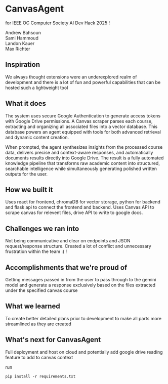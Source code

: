 # CanvasAgent
for IEEE OC Computer Society AI Dev Hack 2025 !

Andrew Bahsoun   
Sami Hammoud   
Landon Kauer   
Max Richter   


## Inspiration
We always thought extensions were an underexplored realm of development and there is a lot of fun and powerful capabilities that can be hosted such a lightweight tool
  
## What it does

The system uses secure Google Authentication to generate access tokens with Google Drive permissions. A Canvas scraper parses each course, extracting and organizing all associated files into a vector database. This database powers an agent equipped with tools for both advanced retrieval and dynamic content creation.

When prompted, the agent synthesizes insights from the processed course data, delivers precise and context-aware responses, and automatically documents results directly into Google Drive. The result is a fully automated knowledge pipeline that transforms raw academic content into structured, searchable intelligence while simultaneously generating polished written outputs for the user.

## How we built it
Uses react for frontend, chromaDB for vector storage, python for backend and flask api to connect the frontend and backend. Uses Canvas API to scrape canvas for relevent files, drive API to write to google docs.

## Challenges we ran into  
Not being communicative and clear on endpoints and JSON request/response structure. Created a lot of conflict and unnecessary frustration within the team :( !

## Accomplishments that we're proud of
Getting messages passed in from the user to pass through to the gemini model and generate a response exclusively based on the files extracted  under the specified canvas course

## What we learned
To create better detailed plans prior to development to make all parts more streamlined as they are created  

## What's next for CanvasAgent 
Full deployment and host on cloud and potentially add google drive reading feature to add to canvas context

run    
```
pip install -r requirements.txt
```
